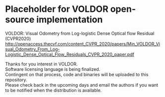 # Placeholder for VOLDOR open-source implementation

VOLDOR: Visual Odometry from Log-logistic Dense Optical flow Residual (CVPR2020)
http://openaccess.thecvf.com/content_CVPR_2020/papers/Min_VOLDOR_Visual_Odometry_From_Log-Logistic_Dense_Optical_Flow_Residuals_CVPR_2020_paper.pdf

Thanks for you interest in VOLDOR.  
Software licensing language is being finalized.  
Contingent on that process, code and binaries will be uploaded to this repository.  
Please check back in the upcoming days and email the authors if you want to be notified when the distribution is available.  
